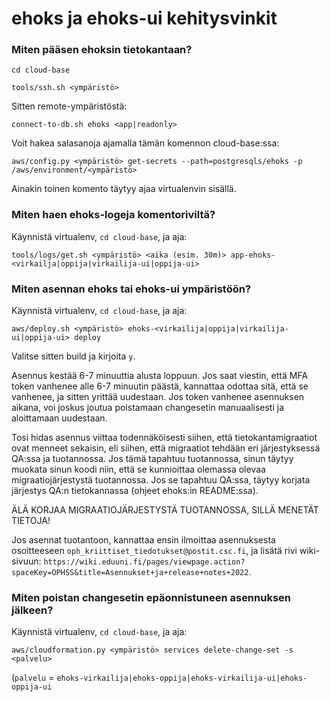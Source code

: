 # ehoks ja ehoks-ui kehitysvinkit

### Miten pääsen ehoksin tietokantaan?

`cd cloud-base`

`tools/ssh.sh <ympäristö>`

Sitten remote-ympäristöstä:

`connect-to-db.sh ehoks <app|readonly>`


Voit hakea salasanoja ajamalla tämän komennon cloud-base:ssa:

`aws/config.py <ympäristö> get-secrets --path=postgresqls/ehoks -p /aws/environment/<ympäristö>`


Ainakin toinen komento täytyy ajaa virtualenvin sisällä.


### Miten haen ehoks-logeja komentoriviltä?

Käynnistä virtualenv, `cd cloud-base`, ja aja:

`tools/logs/get.sh <ympäristö> <aika (esim. 30m)> app-ehoks-<virkailja|oppija|virkailija-ui|oppija-ui>`


### Miten asennan ehoks tai ehoks-ui ympäristöön?

Käynnistä virtualenv, `cd cloud-base`, ja aja:

`aws/deploy.sh <ympäristö> ehoks-<virkailija|oppija|virkailija-ui|oppija-ui> deploy`

Valitse sitten build ja kirjoita `y`.

Asennus kestää 6-7 minuuttia alusta loppuun. Jos saat viestin, että MFA token
vanhenee alle 6-7 minuutin päästä, kannattaa odottaa sitä, että se vanhenee, ja
sitten yrittää uudestaan. Jos token vanhenee asennuksen aikana, voi joskus
joutua poistamaan changesetin manuaalisesti ja aloittamaan uudestaan.

Tosi hidas asennus viittaa todennäköisesti siihen, että tietokantamigraatiot
ovat menneet sekaisin, eli siihen, että migraatiot tehdään eri järjestyksessä
QA:ssa ja tuotannossa. Jos tämä tapahtuu tuotannossa, sinun täytyy muokata sinun
koodi niin, että se kunnioittaa olemassa olevaa migraatiojärjestystä
tuotannossa. Jos se tapahtuu QA:ssa, täytyy korjata järjestys QA:n tietokannassa
(ohjeet ehoks:in README:ssa).

ÄLÄ KORJAA MIGRAATIOJÄRJESTYSTÄ TUOTANNOSSA, SILLÄ MENETÄT TIETOJA!


Jos asennat tuotantoon, kannattaa ensin ilmoittaa asennuksesta osoitteeseen
`oph_kriittiset_tiedotukset@postit.csc.fi`, ja lisätä rivi wiki-sivuun:
`https://wiki.eduuni.fi/pages/viewpage.action?spaceKey=OPHSS&title=Asennukset+ja+release+notes+2022`.


### Miten poistan changesetin epäonnistuneen asennuksen jälkeen?

Käynnistä virtualenv, `cd cloud-base`, ja aja:

`aws/cloudformation.py <ympäristö> services delete-change-set -s <palvelu>`

(`palvelu` = `ehoks-virkailija|ehoks-oppija|ehoks-virkailija-ui|ehoks-oppija-ui`
